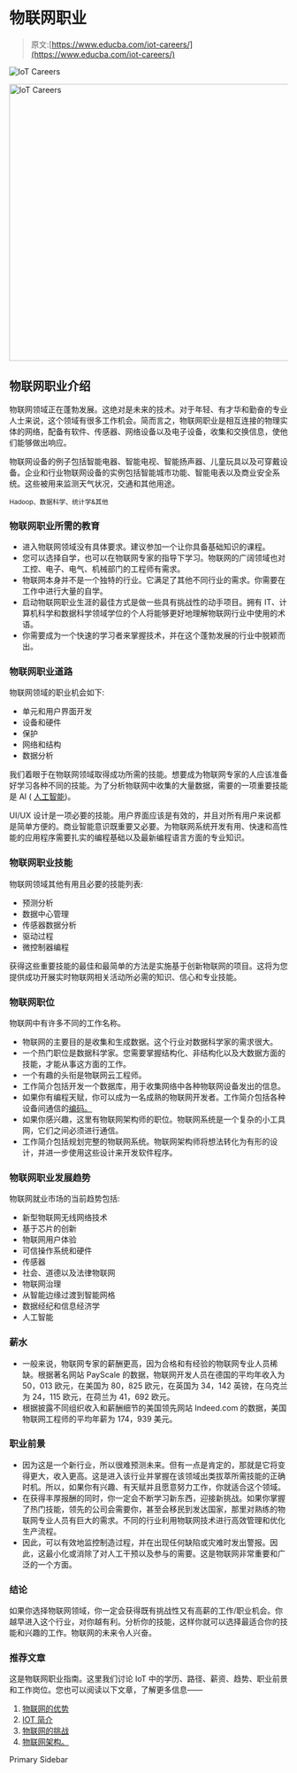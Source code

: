 # 物联网职业

> 原文:[https://www.educba.com/iot-careers/](https://www.educba.com/iot-careers/)

![IoT Careers](../Images/b7de8e245f1817633c961f2d58edc9b7.png)

<noscript><img class="alignnone size-full wp-image-247615" src="../Images/b7de8e245f1817633c961f2d58edc9b7.png" alt="IoT Careers" width="900" height="500" data-original-src="https://cdn.educba.com/academy/wp-content/uploads/2019/11/IoT-Careers.png"/></noscript>

## 物联网职业介绍

物联网领域正在蓬勃发展。这绝对是未来的技术。对于年轻、有才华和勤奋的专业人士来说，这个领域有很多工作机会。简而言之，物联网职业是相互连接的物理实体的网络，配备有软件、传感器、网络设备以及电子设备，收集和交换信息，使他们能够做出响应。

物联网设备的例子包括智能电器、智能电视、智能扬声器、儿童玩具以及可穿戴设备。企业和行业物联网设备的实例包括智能城市功能、智能电表以及商业安全系统。这些被用来监测天气状况，交通和其他用途。

<small>Hadoop、数据科学、统计学&其他</small>

### 物联网职业所需的教育

*   进入物联网领域没有具体要求。建议参加一个让你具备基础知识的课程。
*   您可以选择自学，也可以在物联网专家的指导下学习。物联网的广阔领域也对工控、电子、电气、机械部门的工程师有需求。
*   物联网本身并不是一个独特的行业。它满足了其他不同行业的需求。你需要在工作中进行大量的自学。
*   启动物联网职业生涯的最佳方式是做一些具有挑战性的动手项目。拥有 IT、计算机科学和数据科学领域学位的个人将能够更好地理解物联网行业中使用的术语。
*   你需要成为一个快速的学习者来掌握技术，并在这个蓬勃发展的行业中脱颖而出。

### 物联网职业道路

物联网领域的职业机会如下:

*   单元和用户界面开发
*   设备和硬件
*   保护
*   网络和结构
*   数据分析

我们着眼于在物联网领域取得成功所需的技能。想要成为物联网专家的人应该准备好学习各种不同的技能。为了分析物联网中收集的大量数据，需要的一项重要技能是 AI ( [人工智能](https://www.educba.com/what-is-artificial-intelligence/))。

UI/UX 设计是一项必要的技能。用户界面应该是有效的，并且对所有用户来说都是简单方便的。商业智能意识既重要又必要。为物联网系统开发有用、快速和高性能的应用程序需要扎实的编程基础以及最新编程语言方面的专业知识。

### 物联网职业技能

物联网领域其他有用且必要的技能列表:

*   预测分析
*   数据中心管理
*   传感器数据分析
*   驱动过程
*   微控制器编程

获得这些重要技能的最佳和最简单的方法是实施基于创新物联网的项目。这将为您提供成功开展实时物联网相关活动所必需的知识、信心和专业技能。

### 物联网职位

物联网中有许多不同的工作名称。

*   物联网的主要目的是收集和生成数据。这个行业对数据科学家的需求很大。
*   一个热门职位是数据科学家。您需要掌握结构化、非结构化以及大数据方面的技能，才能从事这方面的工作。
*   一个有趣的头衔是物联网云工程师。
*   工作简介包括开发一个数据库，用于收集网络中各种物联网设备发出的信息。
*   如果你有编程天赋，你可以成为一名成熟的物联网开发者。工作简介包括各种设备间通信的[编码。](https://www.educba.com/what-is-coding/)
*   如果你感兴趣，这里有物联网架构师的职位。物联网系统是一个复杂的小工具网，它们之间必须进行通信。
*   工作简介包括规划完整的物联网系统。物联网架构师将想法转化为有形的设计，并进一步使用这些设计来开发软件程序。

### 物联网职业发展趋势

物联网就业市场的当前趋势包括:

*   新型物联网无线网络技术
*   基于芯片的创新
*   物联网用户体验
*   可信操作系统和硬件
*   传感器
*   社会、道德以及法律物联网
*   物联网治理
*   从智能边缘过渡到智能网格
*   数据经纪和信息经济学
*   人工智能

### 薪水

*   一般来说，物联网专家的薪酬更高，因为合格和有经验的物联网专业人员稀缺。根据著名网站 PayScale 的数据，物联网开发人员在德国的平均年收入为 50，013 欧元，在美国为 80，825 欧元，在英国为 34，142 英镑，在乌克兰为 24，115 欧元，在荷兰为 41，692 欧元。
*   根据披露不同组织收入和薪酬细节的美国领先网站 Indeed.com 的数据，美国物联网工程师的平均年薪为 174，939 美元。

### 职业前景

*   因为这是一个新行业，所以很难预测未来。但有一点是肯定的，那就是它将变得更大，收入更高。这是进入该行业并掌握在该领域出类拔萃所需技能的正确时机。所以，如果你有兴趣、有天赋并且愿意努力工作，你就适合这个领域。
*   在获得丰厚报酬的同时，你一定会不断学习新东西，迎接新挑战。如果你掌握了热门技能，领先的公司会需要你，甚至会移民到发达国家，那里对熟练的物联网专业人员有巨大的需求。不同的行业利用物联网技术进行高效管理和优化生产流程。
*   因此，可以有效地监控制造过程，并在出现任何缺陷或灾难时发出警报。因此，这最小化或消除了对人工干预以及参与的需要。这是物联网非常重要和广泛的一个方面。

### 结论

如果你选择物联网领域，你一定会获得既有挑战性又有高薪的工作/职业机会。你越早进入这个行业，对你越有利。分析你的技能，这样你就可以选择最适合你的技能和兴趣的工作。物联网的未来令人兴奋。

### 推荐文章

这是物联网职业指南。这里我们讨论 IoT 中的学历、路径、薪资、趋势、职业前景和工作岗位。您也可以阅读以下文章，了解更多信息——

1.  [物联网的优势](https://www.educba.com/benefits-of-iot/)
2.  [IOT 简介](https://www.educba.com/introduction-to-iot/)
3.  [物联网的挑战](https://www.educba.com/challenges-of-iot/)
4.  [物联网架构。](https://www.educba.com/iot-architecture/)

<footer class="entry-footer">

<aside class="sidebar sidebar-primary widget-area" role="complementary" aria-label="Primary Sidebar">Primary Sidebar</aside>

</footer>
